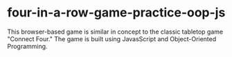 # four-in-a-row-game-practice-oop-js
 This browser-based game is similar in concept to the classic tabletop game "Connect Four." The game is built using JavasScript and Object-Oriented Programming.
